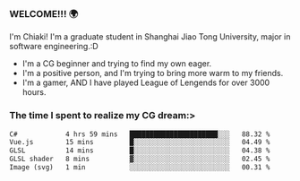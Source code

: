 ### WELCOME!!! 🌍

I'm Chiaki! I'm a graduate student in Shanghai Jiao Tong University, major in software engineering.:D

-  I'm a CG beginner and trying to find my own eager. 
-  I'm a positive person, and I'm trying to bring more warm to my friends.
-  I'm a gamer, AND I have played League of Lengends for over 3000 hours.


### The time I spent to realize my CG dream:>
<!--START_SECTION:waka-->

```txt
C#            4 hrs 59 mins   ██████████████████████░░░   88.32 %
Vue.js        15 mins         █░░░░░░░░░░░░░░░░░░░░░░░░   04.49 %
GLSL          14 mins         █░░░░░░░░░░░░░░░░░░░░░░░░   04.38 %
GLSL shader   8 mins          ▓░░░░░░░░░░░░░░░░░░░░░░░░   02.45 %
Image (svg)   1 min           ░░░░░░░░░░░░░░░░░░░░░░░░░   00.31 %
```

<!--END_SECTION:waka-->

<!--
**Chiaki-meow/Chiaki-meow** is a ✨ _special_ ✨ repository because its `README.md` (this file) appears on your GitHub profile.

Here are some ideas to get you started:

- 🔭 I’m currently working on ...
- 🌱 I’m currently learning ...
- 👯 I’m looking to collaborate on ...
- 🤔 I’m looking for help with ...
- 💬 Ask me about ...
- 📫 How to reach me: ...
- 😄 Pronouns: ...
- ⚡ Fun fact: ...
-->
